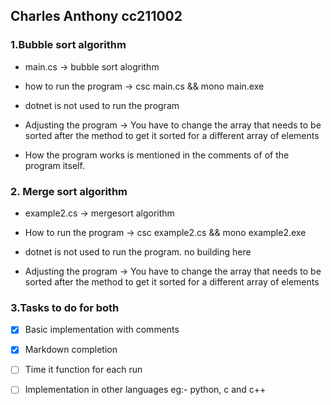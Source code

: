 ## Charles Anthony cc211002

### 1.Bubble sort algorithm

* main.cs -> bubble sort alogrithm

* how to run the program -> csc main.cs && mono main.exe

 - dotnet is not used to run the program
 
* Adjusting the program -> You have to change the array that needs to be sorted after the method to get it sorted for a different array of elements

* How the program works is mentioned in the comments of of the program itself.



### 2. Merge sort algorithm

* example2.cs -> mergesort algorithm

* How to run the program -> csc example2.cs && mono example2.exe

 - dotnet is not used to run the program. no building here

* Adjusting the program -> You have to change the array that needs to be sorted after the method to get it sorted for a different array of elements


### 3.Tasks to do for both

- [x] Basic implementation with comments

- [x] Markdown completion

- [ ] Time it function for each run

- [ ] Implementation in other languages eg:- python, c and c++